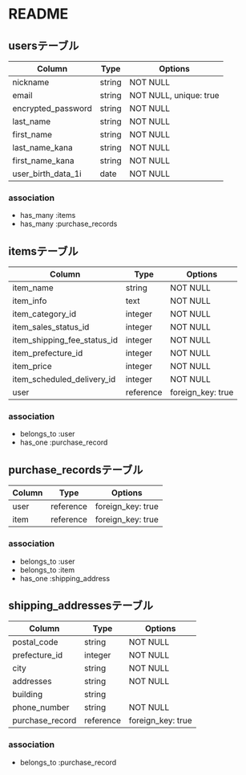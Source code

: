 # README

## usersテーブル

| Column                  | Type     | Options                   |
| ----------------------- | -------- | ------------------------- |
| nickname                | string   | NOT NULL                  |
| email                   | string   | NOT NULL, unique: true    |
| encrypted_password      | string   | NOT NULL                  |
| last_name               | string   | NOT NULL                  |
| first_name              | string   | NOT NULL                  |
| last_name_kana          | string   | NOT NULL                  |
| first_name_kana         | string   | NOT NULL                  |
| user_birth_data_1i      | date     | NOT NULL                  |

### association

- has_many :items
- has_many :purchase_records

## itemsテーブル

| Column                      | Type      | Options           |
| --------------------------- | --------- | ------------------|
| item_name                   | string    | NOT NULL          |
| item_info                   | text      | NOT NULL          |
| item_category_id            | integer   | NOT NULL          |
| item_sales_status_id        | integer   | NOT NULL          |
| item_shipping_fee_status_id | integer   | NOT NULL          |
| item_prefecture_id          | integer   | NOT NULL          |
| item_price                  | integer   | NOT NULL          |
| item_scheduled_delivery_id  | integer   | NOT NULL          |
| user                        | reference | foreign_key: true |

### association

- belongs_to :user
- has_one    :purchase_record


## purchase_recordsテーブル

| Column              | Type         | Options           |
| --------------------| -------------|-------------------|
| user                | reference    | foreign_key: true |
| item                | reference    | foreign_key: true |


### association

- belongs_to :user
- belongs_to :item
- has_one    :shipping_address


## shipping_addressesテーブル

| Column              | Type      | Options           |
| ------------------- | --------- | ----------------- |
| postal_code         | string    | NOT NULL          |
| prefecture_id       | integer   | NOT NULL          |
| city                | string    | NOT NULL          |
| addresses           | string    | NOT NULL          |
| building            | string    |                   |
| phone_number        | string    | NOT NULL          |
| purchase_record     | reference | foreign_key: true |

### association

- belongs_to :purchase_record